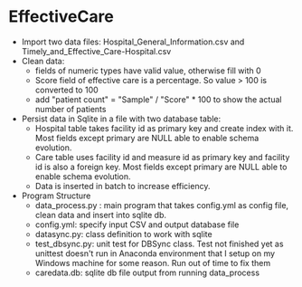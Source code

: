 # EffectiveCare
- Import two data files:  Hospital_General_Information.csv and Timely_and_Effective_Care-Hospital.csv
- Clean data:  
  - fields of numeric types have valid value, otherwise fill with 0 
  - Score field of effective care is a percentage. So value > 100 is converted to 100 
  -  add "patient count" = "Sample" / "Score" * 100 to show the actual number of patients
- Persist data in Sqlite in a file with two database table: 
  -  Hospital table takes facility id as primary key and create index with it. Most fields except primary are NULL able to enable schema evolution.
  -  Care table uses facility id and measure id as primary key and facility id is also a foreign key. Most fields except primary are NULL able to enable schema evolution.
  -  Data is inserted in batch to increase efficiency.
- Program Structure
  - data_process.py : main program that takes config.yml as config file, clean data and insert into sqlite db.
  - config.yml: specify input CSV and output database file
  - datasync.py: class definition to work with sqlite 
  - test_dbsync.py: unit test for DBSync class.  Test not finished yet as unittest doesn't run in Anaconda environment that I setup on my Windows machine for some reason. Run out of time to fix them
  - caredata.db: sqlite db file output from running data_process
